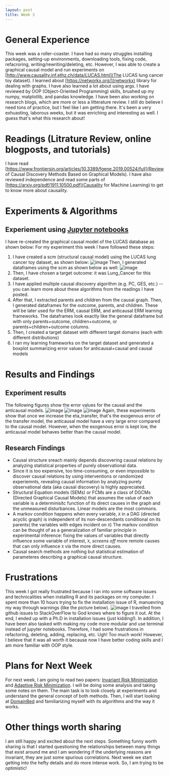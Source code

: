 ```yaml
---
layout: post
title: Week 3 
---
```

# General Experience 
This week was a roller-coaster. I have had so many struggles installing packages, setting-up environments, downloading tools, fixing code, refacroring, writing/rewriting/deleting, etc. However, I was able to create a graphical causal model and run experiments on [http://www.causality.inf.ethz.ch/data/LUCAS.html](The LUCAS lung cancer toy dataset). I learned about [https://networkx.org/](networkx) library for dealing with graphs. I have also learned a lot about using args. I have reviewed by OOP (Object-Oriented Programming) skills, brushed up my numpy, matplotlib, and pandas knowledge. I have been also working on research blogs, which are more or less a litterature review. I still do believe I need tons of practice, but I feel like I am getting there. It's been a very exhuasting, laborous weeks, but it was enriching and interesting as well. I guess that's what this research about! 
# Readings (Litrature Review,  online blogposts, and tutorials)
I have read [https://www.frontiersin.org/articles/10.3389/fgene.2019.00524/full](Review of Causal Discovery Methods Based on Graphical Models). I have also reviewed independence and read some parts of [https://arxiv.org/pdf/1911.10500.pdf](Causality for Machine Learning) to get to know more about causality.    
# Experiments & Algorithms 
## Experiement using [Jupyter notebooks](https://jupyter.org/) 
I have re-created the graphical causal model of the LUCAS database as shown below: 
For my experiment this week I have followed these steps: 
1. I have created a scm (structural causal model) using the LUCAS lung cancer toy dataset, as shown below: 
![image](https://user-images.githubusercontent.com/64815927/122841190-7e4d3c00-d2b0-11eb-9bb8-2072ee8be962.png)
Then, I generated dataframes using the scm as shown below as well: 
![image](https://user-images.githubusercontent.com/64815927/122843034-5e6b4780-d2b3-11eb-87ab-78d6c95c143d.png)
2. Then, I have chosen a target outcome: it was Lung_Cancer for this dataset. 
3. I have applied multiple causal discovery algorithm (e.g. PC, GES, etc.) -- you can learn more about these algorithms from the readings I have posted. 
4. After that, I extracted parents and children from the causal graph. Then, I generated dataframes for the outcome, parents, and children. These will be later used for the ERM, causal ERM, and anticausal ERM learning frameworks. The dataframes look exactly like the general dataframe but with only parents+outcome, children+outcome, or parents+children+outcome columns.
5. Then, I created a target dataset with different target domains (each with different distributions)
6. I ran my learning frameworks on the target dataset and generated a boxplot summarizing error values for anticausal+causal and causal models 
# Results and Findings
## Experiment results
The following figures show the error values for the causal and the anticausal models. 
![image](https://user-images.githubusercontent.com/64815927/122842507-624a9a00-d2b2-11eb-8d17-31c0a895d505.png)
![image](https://user-images.githubusercontent.com/64815927/122842536-72627980-d2b2-11eb-926e-5c66569652b0.png)
![image](https://user-images.githubusercontent.com/64815927/122842604-8c9c5780-d2b2-11eb-9772-7b9633fa6334.png)
Again, these experiments show that once we increase the eta_transfer, that's the exogenous error of the transfer model, the anticausal model have a very large error compared to the causal model. However, when the exogenous error is kept low, the anticausal model behaves better than the causal model. 
## Research  Findings
* Causal structure sreach mainly depends discovering causal relations by analyzing statistical properties of purely observational data. 
* Since it is too expensive, too time-consuming, or even impossible to discover causal relations by using interventions or randomized experiemnts, revealing causal information by analyzing purely observational data (aka causal discovery) is highly appreciated. 
* Structural Equation models (SEMs) or FCMs are a class of DGCMs (Directed Graphical Causal Models) that assumes the value of each variable is a determinisitc function of its direct causes in the graph and the unmeasured disturbances. Linear models are the most commons. 
* A markov condition happens when every variable, ```X``` in a DAG (directed acyclic graph) is independent of its non-descendants conditional on its parents( the variables with edges incident on ```X```) The markov condition can be thought of as a generalization of familiar principle in experimental inference: fixing the values of variables that directly influence some variable of interest, ```X```, _screens off_ more remote causes that can only influence ```X``` via the more direct causes. 
* Causal search methods are nothing but statistical estimation of parameteres describing a graphical causal structure. 
# Frustrations
This week I got really frustrated because I ran into some software issues and technicalities when installing R and its packages on my computer. I spent more than 10 hours trying to fix the installation issue of R, manuevring my way through warnings (like the picture below). 
![image](https://user-images.githubusercontent.com/64815927/122856160-2ff96680-d2cb-11eb-8541-757b2e2d3f99.png)
I travelled from github issues to StackOverFlow to God knows where to figure it out. At the end, I ended up with a Ph.D in installation issues (just kidding!). 
In addition, I have been also tasked with making my code more modular and use terminal instead of jupyter notebooks. Therefore, I had some frustrations in refactoring, deleting, adding, replacing, etc. Ugh! Too much work! However, I believe that it was all worth it because now I have better coding skills and I am more familiar with OOP style. 
# Plans for Next Week 
For next week, I am going to read two papers: [Invariant Risk Minimization](https://arxiv.org/abs/1907.02893) and [Adaptive Risk Minimization](https://arxiv.org/abs/2007.02931). I will be doing some analysis and taking some notes on them. The main task is to look closely at experiments and understand the general concept of both methods. Then, I will start looking at [DomainBed](https://github.com/facebookresearch/DomainBed) and familiarizing myself with its algorithms and the way it works. 
# Other things worth sharing  
I am still happy and excited about the next steps. Something funny worth sharing is that I started questioning the relationships between many things that exist around me and I am wondering if the underlying reasons are invariant, they are just some spurious correlations. Next week we start getting into the hefty details and do more intense work. So, I am trying to be optimistic! 
